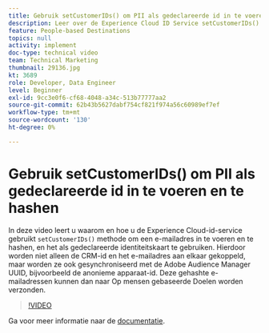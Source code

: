 ```yaml
---
title: Gebruik setCustomerIDs() om PII als gedeclareerde id in te voeren en te hashen
description: Leer over de Experience Cloud ID Service setCustomerIDs() methode om een e-mailadres in te voeren en te hashen. Leer hoe u deze gebruikt als gedeclareerde id.
feature: People-based Destinations
topics: null
activity: implement
doc-type: technical video
team: Technical Marketing
thumbnail: 29136.jpg
kt: 3689
role: Developer, Data Engineer
level: Beginner
exl-id: 9cc3e0f6-cf68-4048-a34c-513b77777aa2
source-git-commit: 62b43b5627dabf754cf821f974a56c60989ef7ef
workflow-type: tm+mt
source-wordcount: '130'
ht-degree: 0%

---
```


# Gebruik setCustomerIDs() om PII als gedeclareerde id in te voeren en te hashen

In deze video leert u waarom en hoe u de Experience Cloud-id-service gebruikt `setCustomerIDs()` methode om een e-mailadres in te voeren en te hashen, en het als gedeclareerde identiteitskaart te gebruiken. Hierdoor worden niet alleen de CRM-id en het e-mailadres aan elkaar gekoppeld, maar worden ze ook gesynchroniseerd met de Adobe Audience Manager UUID, bijvoorbeeld de anonieme apparaat-id. Deze gehashte e-mailadressen kunnen dan naar Op mensen gebaseerde Doelen worden verzonden.

>[!VIDEO](https://video.tv.adobe.com/v/29136/?quality=12)

Ga voor meer informatie naar de [documentatie](https://experienceleague.adobe.com/docs/id-service/using/reference/hashing-support.html).
